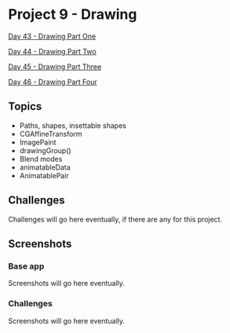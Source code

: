 #  Project 9 - Drawing

[Day 43 - Drawing Part One](https://www.hackingwithswift.com/100/swiftui/43)

[Day 44 - Drawing Part Two](https://www.hackingwithswift.com/100/swiftui/44)

[Day 45 - Drawing Part Three](https://www.hackingwithswift.com/100/swiftui/45)

[Day 46 - Drawing Part Four](https://www.hackingwithswift.com/100/swiftui/46)

## Topics

* Paths, shapes, insettable shapes
* CGAffineTransform
* ImagePaint
* drawingGroup()
* Blend modes
* animatableData
* AnimatablePair

## Challenges

Challenges will go here eventually, if there are any for this project.

## Screenshots

### Base app

Screenshots will go here eventually.

<!--<p float="left">-->
<!--    <img src="screenshots/drawing01.png" alt="Drawings Base Picture 1" width="341">-->
<!--</p>-->

### Challenges

Screenshots will go here eventually.
